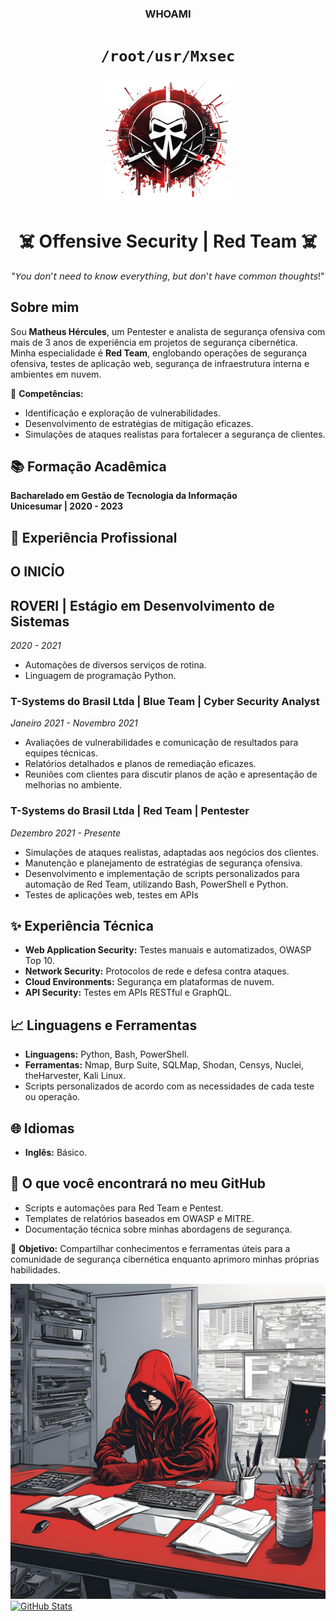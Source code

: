 <h3 align="center">WHOAMI</h3>

<h1 align="center">
  <code>/root/usr/Mxsec</code>
</h1>

<p align="center">
  <img src="https://github.com/Mxsec/Mxsec/blob/main/MXsec.png" alt="Red Team Logo" width="200px">
</p>

<h1 align="center">☠️ Offensive Security | Red Team ☠️</h1>

<p align="center">"𝘠𝘰𝘶 𝘥𝘰𝘯'𝘵 𝘯𝘦𝘦𝘥 𝘵𝘰 𝘬𝘯𝘰𝘸 𝘦𝘷𝘦𝘳𝘺𝘵𝘩𝘪𝘯𝘨, 𝘣𝘶𝘵 𝘥𝘰𝘯'𝘵 𝘩𝘢𝘷𝘦 𝘤𝘰𝘮𝘮𝘰𝘯 𝘵𝘩𝘰𝘶𝘨𝘩𝘵𝘴!"</p>

## Sobre mim
Sou **Matheus Hércules**, um Pentester e analista de segurança ofensiva com mais de 3 anos de experiência em projetos de segurança cibernética. Minha especialidade é **Red Team**, englobando operações de segurança ofensiva, testes de aplicação web, segurança de infraestrutura interna e ambientes em nuvem.

📌 **Competências:**
- Identificação e exploração de vulnerabilidades.
- Desenvolvimento de estratégias de mitigação eficazes.
- Simulações de ataques realistas para fortalecer a segurança de clientes.


## 📚 Formação Acadêmica
**Bacharelado em Gestão de Tecnologia da Informação**  
**Unicesumar | 2020 - 2023**


## 💼 Experiência Profissional
## O INICÍO 

## **ROVERI | Estágio em Desenvolvimento de Sistemas**
*2020 - 2021*
- Automações de diversos serviços de rotina.
- Linguagem de programação Python.
  
### **T-Systems do Brasil Ltda | Blue Team | Cyber Security Analyst**  
*Janeiro 2021 - Novembro 2021*
- Avaliações de vulnerabilidades e comunicação de resultados para equipes técnicas.
- Relatórios detalhados e planos de remediação eficazes.
- Reuniões com clientes para discutir planos de ação e apresentação de melhorias no ambiente.
  
### **T-Systems do Brasil Ltda | Red Team | Pentester**  
*Dezembro 2021 - Presente*
- Simulações de ataques realistas, adaptadas aos negócios dos clientes.
- Manutenção e planejamento de estratégias de segurança ofensiva.
- Desenvolvimento e implementação de scripts personalizados para automação de Red Team, utilizando Bash, PowerShell e Python.
- Testes de aplicações web, testes em APIs

## ✨ Experiência Técnica
- **Web Application Security:** Testes manuais e automatizados, OWASP Top 10.
- **Network Security:** Protocolos de rede e defesa contra ataques.
- **Cloud Environments:** Segurança em plataformas de nuvem.
- **API Security:** Testes em APIs RESTful e GraphQL.


## 📈 Linguagens e Ferramentas
- **Linguagens:** Python, Bash, PowerShell.
- **Ferramentas:** Nmap, Burp Suite, SQLMap, Shodan, Censys, Nuclei, theHarvester, Kali Linux.
- Scripts personalizados de acordo com as necessidades de cada teste ou operação.


## 🌐 Idiomas
- **Inglês:** Básico.


## 🚀 O que você encontrará no meu GitHub
- Scripts e automações para Red Team e Pentest.
- Templates de relatórios baseados em OWASP e MITRE.
- Documentação técnica sobre minhas abordagens de segurança.


🎯 **Objetivo:** Compartilhar conhecimentos e ferramentas úteis para a comunidade de segurança cibernética enquanto aprimoro minhas próprias habilidades.

![Minha Logo](https://github.com/Mxsec/Mxsec/blob/main/IAM.jpg)
[![GitHub Stats](https://github-readme-stats.vercel.app/api?username=Mxsec&show_icons=true&theme=dark)](https://github.com/Mxsec)


